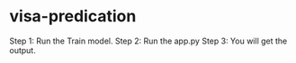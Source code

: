 # visa-predication
Step 1:
Run the Train model.
Step 2:
Run the app.py
Step 3:
You will get the output.
